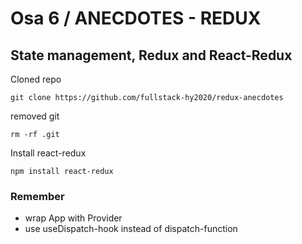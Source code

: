 # Osa 6 / ANECDOTES - REDUX

## State management, Redux and React-Redux

Cloned repo

```shell
git clone https://github.com/fullstack-hy2020/redux-anecdotes
```

removed git

```shell
rm -rf .git
```

Install react-redux

```shell
npm install react-redux
```

### Remember

- wrap App with Provider
- use useDispatch-hook instead of dispatch-function
